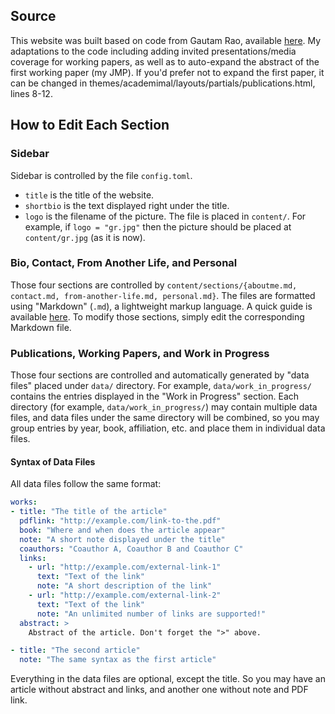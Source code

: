 ## Source

This website was built based on code from Gautam Rao, available [here](https://github.com/gautamrao/gautamrao.github.io). My adaptations to the code including adding invited presentations/media coverage for working papers, as well as to auto-expand the abstract of the first working paper (my JMP). If you'd prefer not to expand the first paper, it can be changed in themes/academimal/layouts/partials/publications.html, lines 8-12.

## How to Edit Each Section

### Sidebar

Sidebar is controlled by the file `config.toml`.

- `title` is the title of the website.
- `shortbio` is the text displayed right under the title.
- `logo` is the filename of the picture. The file is placed in `content/`. For example, if `logo = "gr.jpg"` then the picture should be placed at `content/gr.jpg` (as it is now).

### Bio, Contact, From Another Life, and Personal

Those four sections are controlled by `content/sections/{aboutme.md, contact.md, from-another-life.md, personal.md}`. The files are formatted using "Markdown" (`.md`), a lightweight markup language. A quick guide is available [here](https://guides.github.com/features/mastering-markdown/). To modify those sections, simply edit the corresponding Markdown file.

### Publications, Working Papers, and Work in Progress

Those four sections are controlled and automatically generated by "data files" placed under `data/` directory. For example, `data/work_in_progress/` contains the entries displayed in the "Work in Progress" section. Each directory (for example, `data/work_in_progress/`) may contain multiple data files, and data files under the same directory will be combined, so you may group entries by year, book, affiliation, etc. and place them in individual data files.

#### Syntax of Data Files

All data files follow the same format:

```yaml
works:
- title: "The title of the article"
  pdflink: "http://example.com/link-to-the.pdf"
  book: "Where and when does the article appear"
  note: "A short note displayed under the title"
  coauthors: "Coauthor A, Coauthor B and Coauthor C"
  links:
    - url: "http://example.com/external-link-1"
      text: "Text of the link"
      note: "A short description of the link"
    - url: "http://example.com/external-link-2"
      text: "Text of the link"
      note: "An unlimited number of links are supported!"
  abstract: >
    Abstract of the article. Don't forget the ">" above.

- title: "The second article"
  note: "The same syntax as the first article"
```

Everything in the data files are optional, except the title. So you may have an article without abstract and links, and another one without note and PDF link.
